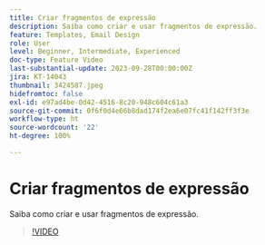 ```yaml
---
title: Criar fragmentos de expressão
description: Saiba como criar e usar fragmentos de expressão.
feature: Templates, Email Design
role: User
level: Beginner, Intermediate, Experienced
doc-type: Feature Video
last-substantial-update: 2023-09-28T00:00:00Z
jira: KT-14043
thumbnail: 3424587.jpeg
hidefromtoc: false
exl-id: e97ad4be-0d42-4516-8c20-948c604c61a3
source-git-commit: 0f6f0d4e66b8dad174f2ea6e07fc41f142ff3f3e
workflow-type: ht
source-wordcount: '22'
ht-degree: 100%

---
```


# Criar fragmentos de expressão

Saiba como criar e usar fragmentos de expressão.

>[!VIDEO](https://video.tv.adobe.com/v/3424587/?learn=on)
